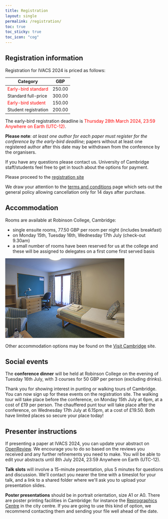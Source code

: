 ```yaml
---
title: Registration
layout: single
permalink: /registration/
toc: true
toc_sticky: true
toc_icon: "cog"
---
```


## Registration information

Registration for IVACS 2024 is priced as follows:

| Category | GBP |
| --- | --- |
| <span style="color:red">Early-bird standard</span> | 250.00 |
| Standard full-price | 300.00 |
| <span style="color:red">Early-bird student</span> | 150.00 |
| Student registration | 200.00 |

The early-bird registration deadline is <span style="color:red">Thursday 28th March 2024, 23:59 Anywhere on Earth (UTC-12)</span>.

**Please note**: _at least one author for each paper must register for the conference by the early-bird deadline_; papers without at least one registered author after this date may be withdrawn from the conference by the organisers.

If you have any questions please contact us. University of Cambridge staff/students feel free to get in touch about the options for payment.

Please proceed to the [registration site](https://onlinesales.admin.cam.ac.uk/conferences-and-events/computer-science-and-technology/inter-varietal-applied-corpus-studies-ivacs)

We draw your attention to the [terms and conditions](https://onlinesales.admin.cam.ac.uk/help/terms-conditions) page which sets out the general policy allowing cancellation only for 14 days after purchase.


## Accommodation

Rooms are available at Robinson College, Cambridge:

* single ensuite rooms, 77.50 GBP per room per night (includes breakfast)
* on Monday 15th, Tuesday 16th, Wednesday 17th July (check-out 9.30am)
* a small number of rooms have been reserved for us at the college and these will be assigned to delegates on a first come first served basis

![Example room at Robinson College](/assets/images/robinson_b-and-b.jpeg)

Other accommodation options may be found on the [Visit Cambridge](https://www.visitcambridge.org/place-categories/accommodation/) site.


## Social events

The **conference dinner** will be held at Robinson College on the evening of Tuesday 16th July, with 3 courses for 50 GBP per person (excluding drinks).

Thank you for showing interest in punting or walking tours of Cambridge. You can now sign up for these events on the registration site. The walking tour will take place before the conference, on Monday 15th July at 6pm, at a cost of £19 per person. The chauffered punt tour will take place after the conference, on Wednesday 17th July at 6.15pm, at a cost of £19.50. Both have limited places so secure your place today!


## Presenter instructions

If presenting a paper at IVACS 2024, you can update your abstract on [OpenReview](https://openreview.net/group?id=IVACS/2024/Conference/Authors).
We encourage you to do so based on the reviews you received and any further refinements you need to make.
You will be able to edit your abstracts until 8th July 2024, 23:59 Anywhere on Earth (UTC-12).

**Talk slots** will involve a 15-minute presentation, plus 5 minutes for questions and discussion.
We'll contact you nearer the time with a timeslot for your talk, and a link to a shared folder where we'll ask you to upload your presentation slides.

**Poster presentations** should be in portrait orientation, size A1 or A0. 
There are poster printing facilities in Cambridge: for instance the [Reprographics Centre](https://www.em.admin.cam.ac.uk/what-we-do/estate-operations/facilities-services/reprographics/about-us) in the city centre. If you are going to use this kind of option, we recommend contacting them and sending your file well ahead of the date.
